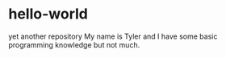# hello-world
yet another repository
My name is Tyler and I have some basic programming knowledge but not much.
